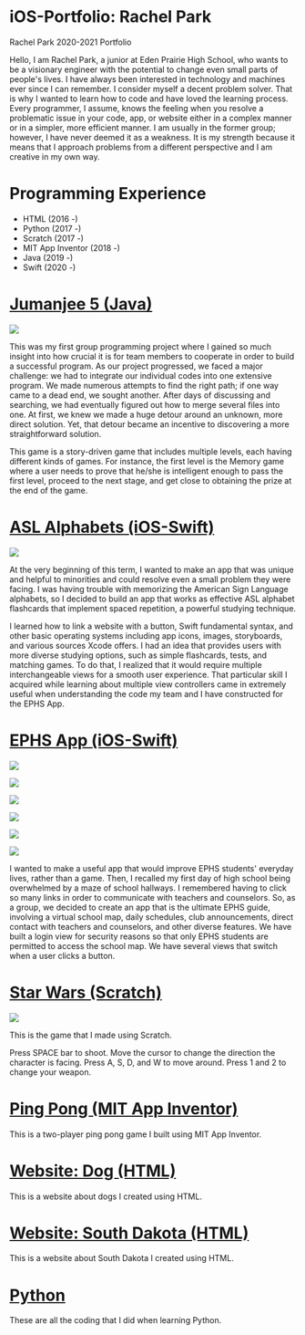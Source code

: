 # iOS-Portfolio: Rachel Park
Rachel Park 2020-2021 Portfolio

Hello, I am Rachel Park, a junior at Eden Prairie High School, who wants to be a visionary engineer with the potential to change even small parts of people's lives. I have always been interested in technology and machines ever since I can remember. I consider myself a decent problem solver. That is why I wanted to learn how to code and have loved the learning process. Every programmer, I assume, knows the feeling when you resolve a problematic issue in your code, app, or website either in a complex manner or in a simpler, more efficient manner. I am usually in the former group; however, I have never deemed it as a weakness. It is my strength because it means that I approach problems from a different perspective and I am creative in my own way.

# Programming Experience
- HTML (2016 -)
- Python (2017 -)
- Scratch (2017 -)
- MIT App Inventor (2018 -)
- Java (2019 -)
- Swift (2020 -)

# [Jumanjee 5 (Java)](https://github.com/EPHS-Java-2020/final-post-ap-project-2020-javavavava.git)

![](Jumanjee5_1.png)

This was my first group programming project where I gained so much insight into how crucial it is for team members to cooperate in order to build a successful program. As our project progressed, we faced a major challenge: we had to integrate our individual codes into one extensive program. We made numerous attempts to find the right path; if one way came to a dead end, we sought another. After days of discussing and searching, we had eventually figured out how to merge several files into one. At first, we knew we made a huge detour around an unknown, more direct solution. Yet, that detour became an incentive to discovering a more straightforward solution.

This game is a story-driven game that includes multiple levels, each having different kinds of games. For instance, the first level is the Memory game where a user needs to prove that he/she is intelligent enough to pass the first level, proceed to the next stage, and get close to obtaining the prize at the end of the game.

# [ASL Alphabets (iOS-Swift)](https://github.com/rachelPark1/asl-alphabets.git)

![](ASLAlphabets_2.PNG)

At the very beginning of this term, I wanted to make an app that was unique and helpful to minorities and could resolve even a small problem they were facing. I was having trouble with memorizing the American Sign Language alphabets, so I decided to build an app that works as effective ASL alphabet flashcards that implement spaced repetition, a powerful studying technique.

I learned how to link a website with a button, Swift fundamental syntax, and other basic operating systems including app icons, images, storyboards, and various sources Xcode offers. I had an idea that provides users with more diverse studying options, such as simple flashcards, tests, and matching games. To do that, I realized that it would require multiple interchangeable views for a smooth user experience. That particular skill I acquired while learning about multiple view controllers came in extremely useful when understanding the code my team and I have constructed for the EPHS App.

# [EPHS App (iOS-Swift)](https://github.com/connorholm/ephsapp2020.git)

<img src="ephsapp2020_Screenshots/ephsapp2020_login.PNG">

![](ephsapp2020_Screenshots/ephsapp2020_assignments.PNG)

![](ephsapp2020_Screenshots/ephsapp2020_announcements.PNG)

![](ephsapp2020_Screenshots/ephsapp2020_webLinks.PNG)

![](ephsapp2020_Screenshots/ephsapp2020_widget1.PNG)

![](ephsapp2020_Screenshots/ephsapp2020_widget2.PNG)

I wanted to make a useful app that would improve EPHS students' everyday lives, rather than a game. Then, I recalled my first day of high school being overwhelmed by a maze of school hallways. I remembered having to click so many links in order to communicate with teachers and counselors. So, as a group, we decided to create an app that is the ultimate EPHS guide, involving a virtual school map, daily schedules, club announcements, direct contact with teachers and counselors, and other diverse features. We have built a login view for security reasons so that only EPHS students are permitted to access the school map. We have several views that switch when a user clicks a button.

# [Star Wars (Scratch)](https://scratch.mit.edu/projects/190889727)

![](StarWars_Screenshot.png)

This is the game that I made using Scratch.

Press SPACE bar to shoot. Move the cursor to change the direction the character is facing. Press A, S, D, and W to move around. Press 1 and 2 to change your weapon.

# [Ping Pong (MIT App Inventor)](https://github.com/rachelPark1/ping-pong.git)

This is a two-player ping pong game I built using MIT App Inventor.

# [Website: Dog (HTML)](https://codepen.io/pen/?template=XaoZMz)

This is a website about dogs I created using HTML.

# [Website: South Dakota (HTML)](https://codepen.io/pen/?template=qPRozr)

This is a website about South Dakota I created using HTML.

# [Python](https://github.com/rachelPark1/python-files.git)

These are all the coding that I did when learning Python.



